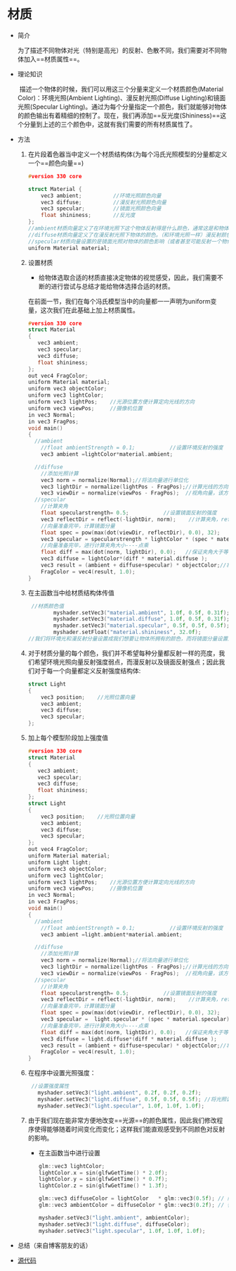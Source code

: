 # 材质

- 简介

  ​       为了描述不同物体对光（特别是高光）的反射、色散不同，我们需要对不同物体加入==材质属性==。

- 理论知识

  ​        描述一个物体的时候，我们可以用这三个分量来定义一个材质颜色(Material Color)：环境光照(Ambient Lighting)、漫反射光照(Diffuse Lighting)和镜面光照(Specular Lighting)。通过为每个分量指定一个颜色，我们就能够对物体的颜色输出有着精细的控制了。现在，我们再添加==反光度(Shininess)==这个分量到上述的三个颜色中，这就有我们需要的所有材质属性了。

- 方法

  1. 在片段着色器当中定义一个材质结构体(为每个冯氏光照模型的分量都定义一个==颜色向量==)

     ```c++
     #version 330 core
     
     struct Material {
         vec3 ambient;          //环境光照颜色向量
         vec3 diffuse;          //漫反射光照颜色向量
         vec3 specular;         //镜面光照颜色向量
         float shininess;       //反光度
     }; 
     //ambient材质向量定义了在环境光照下这个物体反射得是什么颜色，通常这是和物体颜色相同的颜色。
     //diffuse材质向量定义了在漫反射光照下物体的颜色。（和环境光照一样）漫反射颜色也要设置为我们需要的物          体颜色。
     //specular材质向量设置的是镜面光照对物体的颜色影响（或者甚至可能反射一个物体特定的镜面高光颜色）。最           后，shininess影响镜面高光的散射/半径。
     uniform Material material;
     ```

  2. 设置材质

     - 给物体选取合适的材质直接决定物体的视觉感受，因此，我们需要不断的进行尝试与总结才能给物体选择合适的材质。

     在前面一节，我们在每个冯氏模型当中的向量都一一声明为uniform变量，这次我们在此基础上加上材质属性。

     ```c++
     #version 330 core
     struct Material
     {
        vec3 ambient;
        vec3 specular;
        vec3 diffuse;
        float shininess; 
     };
     out vec4 FragColor;  
     uniform Material material;
     uniform vec3 objectColor;
     uniform vec3 lightColor;
     uniform vec3 lightPos;    //光源位置方便计算定向光线的方向
     uniform vec3 viewPos;     //摄像机位置
     in vec3 Normal;
     in vec3 FragPos;
     void main()
     {
       //ambient
         //float ambientStrength = 0.1;           //设置环境反射的强度
         vec3 ambient =lightColor*material.ambient;
     
       //diffuse 
         //添加光照计算
         vec3 norm = normalize(Normal);//将法向量进行单位化
         vec3 lightDir = normalize(lightPos - FragPos);//计算光线的方向，该方向指向灯光
         vec3 viewDir = normalize(viewPos - FragPos);  //视角向量，该方向指向摄像机
       //specular
         //计算夹角
         float specularstrength= 0.5;           //设置镜面反射的强度
         vec3 reflectDir = reflect(-lightDir, norm);    //计算夹角，reflect函数要求第一个向量是从光源指向片段位置的向量。
         //向量准备完毕，计算镜面分量
         float spec = pow(max(dot(viewDir, reflectDir), 0.0), 32);
         vec3 specular = specularstrength * lightColor * (spec * material.specular);
         //向量准备完毕，进行计算夹角大小----点乘
         float diff = max(dot(norm, lightDir), 0.0);   //保证夹角大于等于0 ,否则出现奇怪的反射现象
         vec3 diffuse = lightColor*(diff * material.diffuse );
         vec3 result = (ambient + diffuse+specular) * objectColor;//将环境光照与漫反射光照向量进行加并乘以物体颜色。
         FragColor = vec4(result, 1.0);
     }
     ```

  3. 在主函数当中给材质结构体传值
  
     ```c++
      //材质颜色值
             myshader.setVec3("material.ambient", 1.0f, 0.5f, 0.31f);
             myshader.setVec3("material.diffuse", 1.0f, 0.5f, 0.31f);
             myshader.setVec3("material.specular", 0.5f, 0.5f, 0.5f);
             myshader.setFloat("material.shininess", 32.0f);
     //我们将环境光和漫反射分量设置成我们想要让物体所拥有的颜色，而将镜面分量设置为一个中等亮度的颜色，我们不希望镜面分量在这个物体上过于强烈。我们将反光度保持为32。现在我们能够程序中非常容易地修改物体的材质了。
     ```
  
  4. 对于材质分量的每个颜色，我们并不希望每种分量都反射一样的亮度，我们希望环境光照向量反射强度弱点，而漫反射以及镜面反射强点；因此我们对于每一个向量都定义反射强度结构体:
  
     ```c++
     struct Light
     {
         vec3 position;    //光照位置向量
         vec3 ambient;
         vec3 diffuse;
         vec3 specular;
     };
     ```
  
  5. 加上每个模型阶段加上强度值
  
     ```c++
     #version 330 core
     struct Material
     {
        vec3 ambient;
        vec3 specular;
        vec3 diffuse;
        float shininess; 
     };
     struct Light
     {
         vec3 position;    //光照位置向量
         vec3 ambient;
         vec3 diffuse;
         vec3 specular;
     };
     out vec4 FragColor;  
     uniform Material material;
     uniform Light light;
     uniform vec3 objectColor;
     uniform vec3 lightColor;
     uniform vec3 lightPos;    //光源位置方便计算定向光线的方向
     uniform vec3 viewPos;     //摄像机位置
     in vec3 Normal;
     in vec3 FragPos;
     void main()
     {
       //ambient
         //float ambientStrength = 0.1;           //设置环境反射的强度
         vec3 ambient =light.ambient*material.ambient;
     
       //diffuse 
         //添加光照计算
         vec3 norm = normalize(Normal);//将法向量进行单位化
         vec3 lightDir = normalize(lightPos - FragPos);//计算光线的方向，该方向指向灯光
         vec3 viewDir = normalize(viewPos - FragPos);  //视角向量，该方向指向摄像机
       //specular
         //计算夹角
         float specularstrength= 0.5;           //设置镜面反射的强度
         vec3 reflectDir = reflect(-lightDir, norm);    //计算夹角，reflect函数要求第一个向量是从光源指向片段位置的向量。
         //向量准备完毕，计算镜面分量
         float spec = pow(max(dot(viewDir, reflectDir), 0.0), 32);
         vec3 specular =  light.specular * (spec * material.specular);
         //向量准备完毕，进行计算夹角大小----点乘
         float diff = max(dot(norm, lightDir), 0.0);   //保证夹角大于等于0 ,否则出现奇怪的反射现象
         vec3 diffuse = light.diffuse*(diff * material.diffuse );
         vec3 result = (ambient + diffuse+specular) * objectColor;//将环境光照与漫反射光照向量进行加并乘以物体颜色。
         FragColor = vec4(result, 1.0);
     }
     ```
  
  6. 在程序中设置光照强度：
  
     ```c++
      //设置强度属性
        myshader.setVec3("light.ambient", 0.2f, 0.2f, 0.2f);
        myshader.setVec3("light.diffuse", 0.5f, 0.5f, 0.5f); //将光照调暗了一些以搭配场景
        myshader.setVec3("light.specular", 1.0f, 1.0f, 1.0f);
     ```
  
  7. 由于我们现在能非常方便地改变==光源==的颜色属性，因此我们修改程序使得能够随着时间变化而变化；这样我们能直观感受到不同颜色对反射的影响。
  
     - 在主函数当中进行设置
  
       ```c++
       glm::vec3 lightColor;
       lightColor.x = sin(glfwGetTime() * 2.0f);
       lightColor.y = sin(glfwGetTime() * 0.7f);
       lightColor.z = sin(glfwGetTime() * 1.3f);
       
       glm::vec3 diffuseColor = lightColor   * glm::vec3(0.5f); // 降低影响
       glm::vec3 ambientColor = diffuseColor * glm::vec3(0.2f); // 很低的影响
       
       myshader.setVec3("light.ambient", ambientColor);
       myshader.setVec3("light.diffuse", diffuseColor);
       myshader.setVec3("light.specular", 1.0f, 1.0f, 1.0f);
       ```
  
- 总结（来自博客朋友的话）

  [^关于材质的理解：]:  材质就是对光的反射特性比如说：在阳光下，树叶是绿色的，并不是树叶发出了绿色的光，而是树叶吸收了其他颜色的光，反射绿色的光。 剥离掉树叶这种物质，提取出树叶对光“处理”的特性，这就叫树叶材质。一般我们使用 漫反射光、镜面反射光、光泽度等属性，来定义一种材质，其实我不喜欢这样的称呼，我更喜欢称作 漫反射率， 镜面反射率。比如树叶的漫反射率(0.54, 0.89, 0.63), 可以这么理解， 树叶可以反射光照中: 54%的红色光，89%的绿色光，63%的蓝色光， 树叶可以吸收光照中: 1-54%的红色光，1-89%的绿色光，1-63%的蓝色光

  

- [源代码](C:\Users\曾伟\Desktop\typora笔记\计算机图形学笔记\源代码\材质源代码.md)